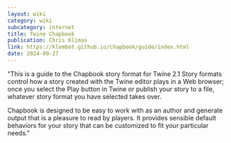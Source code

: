 ```yaml
---
layout: wiki
category: wiki
subcategory: internet
title: Twine Chapbook
publication: Chris Klimas
link: https://klembot.github.io/chapbook/guide/index.html
date: 2024-09-27
---
```


"This is a guide to the Chapbook story format for Twine 2.1 Story formats control how a story created with the Twine editor plays in a Web browser; once you select the Play button in Twine or publish your story to a file, whatever story format you have selected takes over.

Chapbook is designed to be easy to work with as an author and generate output that is a pleasure to read by players. It provides sensible default behaviors for your story that can be customized to fit your particular needs."
